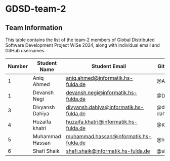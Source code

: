 # GDSD-team-2

## Team Information

This table contains the list of the team-2 members of Global Distributed Software Development Project WiSe 2024, along with individual email and GitHub usernames.

| Number | Student Name        | Student Email                           | GitHub Username       |
|--------|-------------------- |-----------------------------------------|-----------------------|
| 1      | Aniq Ahmed          | aniq.ahmed@informatik.hs-fulda.de       | @AniqAhmed7941        |
| 1      | Devansh Negi        | devansh.negi@informatik.hs-fulda.de     | @Dev-N-UK             |
| 3      | Divyansh Dahiya     | divyansh.dahiya@informatik.hs-fulda.de  | @divyansh-dahiya1     |
| 4      | Huzaifa khatri      | huzaifa.khatri@informatik.hs-fulda.de   | @Khatri00             |
| 5      | Muhammad Hassan     | muhammad.hassan@informatik.hs-fulda.de  | @hassan017249         |
| 6      | Shafi Shaik         | shafi.shaik@informatik.hs-fulda.de      | @shafiisawesome       |


